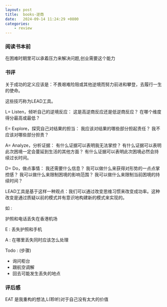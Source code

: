 ```yaml
---
layout: post
title:  books-逆商
date:   2024-09-14 11:24:29 +0800
categories: 
    - review
---
```


### 阅读书本前

在困难时期里可以承着压力来解决问题,创业需要这个能力

### 书评

关于成功的定义应该是：不畏艰难险阻或其他逆境而努力前进和攀登，去履行一生的使命。

这些技巧称为LEAD工具。

L= Listen，倾听自己的逆境反应： 这是高逆商反应还是低逆商反应？ 在哪个维度得分最高或最低？

E= Explore，探究自己对结果的担当： 我应该对结果的哪些部分担起责任？ 我不应该对哪些部分担责？

A= Analyze，分析证据： 有什么证据可以表明我无法掌控？ 有什么证据可以表明此次困境一定会蔓延到生活的其他方面？ 有什么证据可以表明此次困境必然会持续过长时间。

D= Do，做点事情： 我还需要什么信息？ 我可以做什么来获得对形势的一点点掌控感？ 我可以做什么来限制困境的影响范围？ 我可以做什么来限制当前困境的持续时间？

LEAD工具是基于这样一种观点：我们可以通过改变思维习惯来改变成功率。这种改变是通过质疑以前的模式并有意识地构建新的模式来实现的。

如 : 

护照和电话丢失在香港机场

E : 丢失护照和手机

A : 在哪里丢失同时应该怎么处理

Todo : (步骤)

- 询问柜台
- 跟航空调解
- 回去可能发生丢失的地点

### 评后感

EAT 是我重构的想法,L(聆听)对于自己没有太大的价值